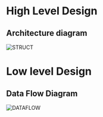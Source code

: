 

 # High Level Design
## Architecture diagram

![STRUCT](https://user-images.githubusercontent.com/75003344/143063557-7451d36c-ae37-4f1b-871f-f1d2658620e1.png)


# Low level Design
## Data Flow Diagram

![DATAFLOW](https://user-images.githubusercontent.com/75003344/143062908-35110b2e-e608-4740-b79e-1a13dae6ecd6.png)
